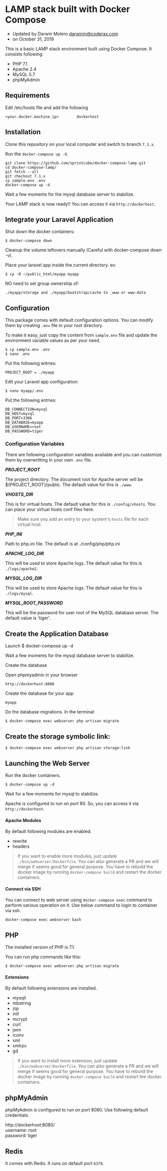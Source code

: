 LAMP stack built with Docker Compose
====================================

* Updated by Darwin Molero <darwinm@coderax.com>
* on October 31, 2019


This is a basic LAMP stack environment built using Docker Compose. It consists following:

* PHP 7.1
* Apache 2.4
* MySQL 5.7
* phpMyAdmin


## Requirements

Edit /etc/hosts file and add the following

    <your.docker.machine.ip>        dockerhost


## Installation

Clone this repository on your local computer and switch to branch `7.1.x`. 

Run the `docker-compose up -d`.

```shell
git clone https://github.com/sprintcube/docker-compose-lamp.git
cd docker-compose-lamp/
git fetch --all
git checkout 7.1.x
cp sample.env .env
docker-compose up -d
```

Wait a few moments for the mysql database server to stabilize.

Your LAMP stack is now ready!! You can access it via `http://dockerhost`.


## Integrate your Laravel Application

Shut down the docker containers:

    $ docker-compose down

Cleanup the volume leftovers manually (Careful with docker-compose down -v).

Place your laravel app inside the current directory. ex:

    $ cp -R ~/public_html/myapp myapp

NO need to set group ownership of:

    ./myapp/storage and ./myapp/bootstrap/cache to _www or www-data


## Configuration

This package comes with default configuration options. You can modify them by creating `.env` file in your root directory.

To make it easy, just copy the content from `sample.env` file and update the environment variable values as per your need.

    $ cp sample.env .env
    $ nano .env

Put the following entries:

    PROJECT_ROOT = ./myapp

Edit your Laravel app configuration:

    $ nano myapp/.env

Put the following entries:

    DB_CONNECTION=mysql
    DB_HOST=mysql
    DB_PORT=3306
    DB_DATABASE=myapp
    DB_USERNAME=root
    DB_PASSWORD=tiger


### Configuration Variables

There are following configuration variables available and you can customize them by overwritting in your own `.env` file.

_**PROJECT_ROOT**_

The project directory. The document root for Apache server will be ${PROJECT_ROOT}/public. The default value for 
this is `./www`.

_**VHOSTS_DIR**_

This is for virtual hosts. The default value for this is `./config/vhosts`. You can place your virtual hosts conf files here.

> Make sure you add an entry to your system's `hosts` file for each virtual host.

_**PHP_INI**_

Path to php.ini file. The default is at ./config/php/php.ini

_**APACHE_LOG_DIR**_

This will be used to store Apache logs. The default value for this is `./logs/apache2`.

_**MYSQL_LOG_DIR**_

This will be used to store Apache logs. The default value for this is `./logs/mysql`.

_**MYSQL_ROOT_PASSWORD**_

This will be the password for user root of the MySQL database server. The default value is 'tiger'.


## Create the Application Database
    
Launch
    $ docker-compose up -d

Wait a few moments for the mysql database server to stabilize.

Create the database

Open phpmyadmin in your browser
  
    http://dockerhost:8080

Create the database for your app
  
    myapp

Do the database migrations. In the terminal:

    $ docker-compose exec webserver php artisan migrate


## Create the storage symbolic link:

    $ docker-compose exec webserver php artisan storage:link


## Launching the Web Server

Run the docker containers.

    $ docker-compose up -d

Wait for a few moments for mysql to stabilize.
    
Apache is configured to run on port 80. So, you can access it via `http://dockerhost`.


#### Apache Modules

By default following modules are enabled.

* rewrite
* headers

> If you want to enable more modules, just update `./bin/webserver/Dockerfile`. You can also generate a PR and we will merge if seems good for general purpose.
> You have to rebuild the docker image by running `docker-compose build` and restart the docker containers.


#### Connect via SSH

You can connect to web server using `docker-compose exec` command to perform various operation on it. Use below command to login to container via ssh.

```shell
docker-compose exec webserver bash
```


## PHP

The installed version of PHP is 7.1.

You can run php commands like this:

    $ docker-compose exec webserver php artisan migrate


#### Extensions

By default following extensions are installed.

* mysqli
* mbstring
* zip
* intl
* mcrypt
* curl
* json
* iconv
* xml
* xmlrpc
* gd

> If you want to install more extension, just update `./bin/webserver/Dockerfile`. You can also generate a PR and we will merge if seems good for general purpose.
> You have to rebuild the docker image by running `docker-compose build` and restart the docker containers.


## phpMyAdmin

phpMyAdmin is configured to run on port 8080. Use following default credentials.

http://dockerhost:8080/  
username: root  
password: tiger


## Redis

It comes with Redis. It runs on default port `6379`.
